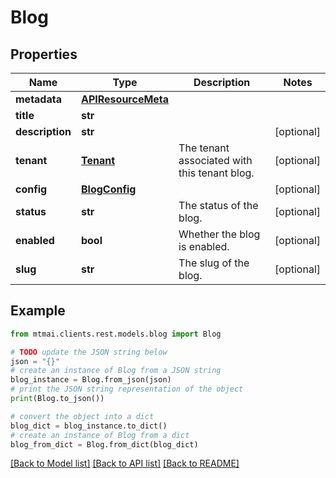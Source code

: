 # Blog


## Properties

Name | Type | Description | Notes
------------ | ------------- | ------------- | -------------
**metadata** | [**APIResourceMeta**](APIResourceMeta.md) |  | 
**title** | **str** |  | 
**description** | **str** |  | [optional] 
**tenant** | [**Tenant**](Tenant.md) | The tenant associated with this tenant blog. | [optional] 
**config** | [**BlogConfig**](BlogConfig.md) |  | [optional] 
**status** | **str** | The status of the blog. | [optional] 
**enabled** | **bool** | Whether the blog is enabled. | [optional] 
**slug** | **str** | The slug of the blog. | [optional] 

## Example

```python
from mtmai.clients.rest.models.blog import Blog

# TODO update the JSON string below
json = "{}"
# create an instance of Blog from a JSON string
blog_instance = Blog.from_json(json)
# print the JSON string representation of the object
print(Blog.to_json())

# convert the object into a dict
blog_dict = blog_instance.to_dict()
# create an instance of Blog from a dict
blog_from_dict = Blog.from_dict(blog_dict)
```
[[Back to Model list]](../README.md#documentation-for-models) [[Back to API list]](../README.md#documentation-for-api-endpoints) [[Back to README]](../README.md)


